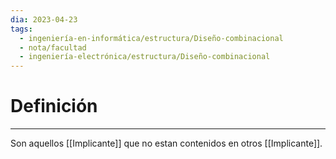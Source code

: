 ```yaml
---
dia: 2023-04-23
tags:
  - ingeniería-en-informática/estructura/Diseño-combinacional
  - nota/facultad
  - ingeniería-electrónica/estructura/Diseño-combinacional
---
```

# Definición
---
Son aquellos [[Implicante]] que no estan contenidos en otros [[Implicante]].